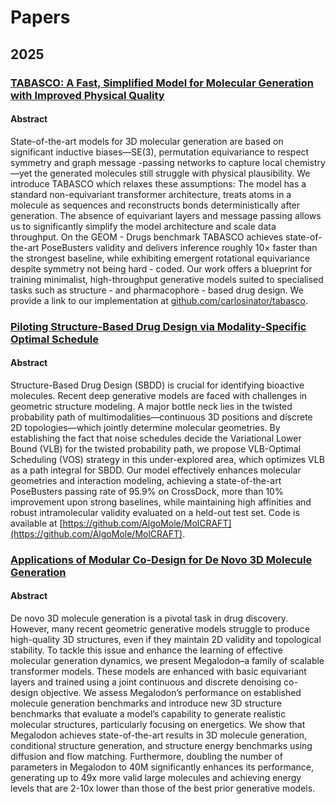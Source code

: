 # Papers

## 2025
### [TABASCO: A Fast, Simplified Model for Molecular Generation with Improved Physical Quality](https://arxiv.org/pdf/2507.00899)

#### Abstract
State-of-the-art models for 3D molecular generation are based on significant inductive biases—SE(3), permutation equivariance to respect symmetry and graph message -passing networks to capture local chemistry—yet the generated molecules still struggle with physical plausibility. We introduce TABASCO which relaxes these assumptions: The model has a standard non-equivariant transformer architecture, treats atoms in a molecule as sequences and reconstructs bonds deterministically after generation. The absence of equivariant layers and message passing allows us to significantly simplify the model architecture and scale data throughput. On the GEOM - Drugs benchmark TABASCO achieves state-of-the-art PoseBusters validity and delivers inference roughly 10× faster than the
strongest baseline, while exhibiting emergent rotational equivariance despite symmetry not being hard - coded. Our work offers a blueprint for training minimalist, high-throughput generative models suited to specialised tasks such as structure - and pharmacophore - based drug design. We provide a link to our implementation at [ github.com/carlosinator/tabasco]( github.com/carlosinator/tabasco).

### [Piloting Structure-Based Drug Design via Modality-Specific Optimal Schedule](https://arxiv.org/pdf/2505.07286)

#### Abstract
Structure-Based Drug Design (SBDD) is crucial for identifying bioactive molecules. Recent deep generative models are faced with challenges in geometric structure modeling. A major bottle neck lies in the twisted probability path of multimodalities—continuous 3D positions and discrete 2D topologies—which jointly determine molecular geometries. By establishing the fact that noise schedules decide the Variational Lower Bound (VLB) for the twisted probability path, we propose VLB-Optimal Scheduling (VOS) strategy in
this under-explored area, which optimizes VLB as a path integral for SBDD. Our model effectively enhances molecular geometries and interaction modeling, achieving a state-of-the-art PoseBusters passing rate of 95.9% on CrossDock, more than 10% improvement upon strong baselines, while maintaining high affinities and robust
intramolecular validity evaluated on a held-out test set. Code is available at [https://github.com/AlgoMole/MolCRAFT](https://github.com/AlgoMole/MolCRAFT).


### [Applications of Modular Co-Design for De Novo 3D Molecule Generation](https://arxiv.org/pdf/2505.18392)

#### Abstract
De novo 3D molecule generation is a pivotal task in drug discovery. However, many recent geometric generative models struggle to produce high-quality 3D structures, even if they maintain 2D validity and topological stability. To tackle this issue and enhance the learning of effective molecular generation dynamics, we present Megalodon–a family of scalable transformer models. These models are enhanced with basic equivariant layers and trained using a joint continuous and discrete denoising co-design objective. We assess Megalodon’s performance on established molecule generation benchmarks and introduce new 3D structure benchmarks that evaluate a model’s capability to generate realistic molecular structures, particularly focusing on energetics. We show that Megalodon achieves state-of-the-art results in 3D molecule generation, conditional structure generation, and structure energy benchmarks using diffusion and flow matching. Furthermore, doubling the number of parameters in Megalodon to 40M significantly enhances its performance, generating up to 49x more valid large molecules and achieving energy levels that are 2-10x lower than those of the best prior generative models.